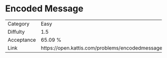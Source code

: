 # Encoded Message

<table>
    <tr>
        <td>Category</td>
        <td>Easy</td>
    </tr>
    <tr>
        <td>Diffulty</td>
        <td>1.5</td>
    </tr>
    <tr>
        <td>Acceptance</td>
        <td>65.09 %</td>
    </tr>
    <tr>
        <td>Link</td>
        <td>https://open.kattis.com/problems/encodedmessage</td>
    </tr>
</table>